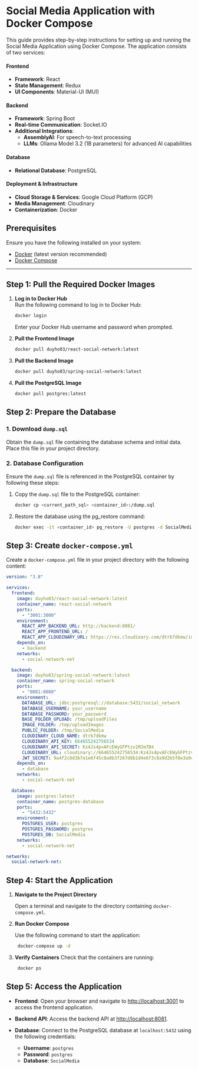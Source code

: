 # Social Media Application with Docker Compose

This guide provides step-by-step instructions for setting up and running the Social Media Application using Docker Compose. The application consists of two services:

#### Frontend
- **Framework**: React
- **State Management**: Redux
- **UI Components**: Material-UI (MUI)

#### Backend
- **Framework**: Spring Boot
- **Real-time Communication**: Socket.IO
- **Additional Integrations**:
  - **AssemblyAI**: For speech-to-text processing
  - **LLMs**: Ollama Model 3.2 (1B parameters) for advanced AI capabilities

#### Database
- **Relational Database**: PostgreSQL

#### Deployment & Infrastructure
- **Cloud Storage & Services**: Google Cloud Platform (GCP)
- **Media Management**: Cloudinary
- **Containerization**: Docker

## Prerequisites

Ensure you have the following installed on your system:

- [Docker](https://www.docker.com/get-started) (latest version recommended)
- [Docker Compose](https://docs.docker.com/compose/install/)

---

## Step 1: Pull the Required Docker Images

1. **Log in to Docker Hub**  
   Run the following command to log in to Docker Hub:

   ```bash
   docker login
   ```

   Enter your Docker Hub username and password when prompted.

2. **Pull the Frontend Image**

   ```bash
   docker pull duyho03/react-social-network:latest
   ```

3. **Pull the Backend Image**
   ```bash
   docker pull duyho03/spring-social-network:latest
   ```
4. **Pull the PostgreSQL Image**
   ```bash
   docker pull postgres:latest
   ```

## Step 2: Prepare the Database

### 1. Download `dump.sql`

Obtain the `dump.sql` file containing the database schema and initial data. Place this file in your project directory.

### 2. Database Configuration

Ensure the `dump.sql` file is referenced in the PostgreSQL container by following these steps:

1. Copy the `dump.sql` file to the PostgreSQL container:
   ```bash
   docker cp <current_path_sql> <container_id>:/dump.sql
   ```
2. Restore the database using the pg_restore command:
   ```bash
   docker exec -it <container_id> pg_restore -U postgres -d SocialMedia < /dump.sql
   ```

## Step 3: Create `docker-compose.yml`

Create a `docker-compose.yml` file in your project directory with the following content:

```yaml
version: "3.8"

services:
  frontend:
    image: duyho03/react-social-network:latest
    container_name: react-social-network
    ports:
      - "3001:3000"
    environment:
      REACT_APP_BACKEND_URL: http://backend:8081/
      REACT_APP_FRONTEND_URL: /
      REACT_APP_CLOUDINARY_URL: https://res.cloudinary.com/dtrb7dkmw/image/upload/
    depends_on:
      - backend
    networks:
      - social-network-net

  backend:
    image: duyho03/spring-social-network:latest
    container_name: spring-social-network
    ports:
      - "8081:8080"
    environment:
      DATABASE_URL: jdbc:postgresql://database:5432/social_network
      DATABASE_USERNAME: your_username
      DATABASE_PASSWORD: your_password
      BASE_FOLDER_UPLOAD: /tmp/uploadFiles
      IMAGE_FOLDER: /tmp/uploadImages
      PUBLIC_FOLDER: /tmp/SocialMedia
      CLOUDINARY_CLOUD_NAME: dtrb7dkmw
      CLOUDINARY_API_KEY: 664655242756534
      CLOUDINARY_API_SECRET: Kz4Js4pvAFcEWyGFPtzv1MJm7B4
      CLOUDINARY_URL: cloudinary://664655242756534:Kz4Js4pvAFcEWyGFPtzv1MJm7B4@dtrb7dkmw
      JWT_SECRET: 9a4f2c8d3b7a1e6f45c8a0b3f267d8b1d4e6f3c8a9d2b5f8e3a9c8b5f6v8a3d9b1c3e2f4a6b7d8e9f1c3d4a5b6c7d8e9f1a2b3c4d5e6f7a8b9c0
    depends_on:
      - database
    networks:
      - social-network-net

  database:
    image: postgres:latest
    container_name: postgres-database
    ports:
      - "5432:5432"
    environment:
      POSTGRES_USER: postgres
      POSTGRES_PASSWORD: postgres
      POSTGRES_DB: SocialMedia
    networks:
      - social-network-net

networks:
  social-network-net:
```

## Step 4: Start the Application

1. **Navigate to the Project Directory**

   Open a terminal and navigate to the directory containing `docker-compose.yml`.

2. **Run Docker Compose**

   Use the following command to start the application:

   ```bash
    docker-compose up -d
   ```

3. **Verify Containers**
   Check that the containers are running:

   ```bash
    docker ps
   ```

## Step 5: Access the Application

- **Frontend**: Open your browser and navigate to [http://localhost:3001](http://localhost:3001) to access the frontend application.

- **Backend API**: Access the backend API at [http://localhost:8081](http://localhost:8081).

- **Database**: Connect to the PostgreSQL database at `localhost:5432` using the following credentials:
  - **Username**: `postgres`
  - **Password**: `postgres`
  - **Database**: `SocialMedia`
